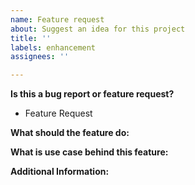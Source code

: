 ```yaml
---
name: Feature request
about: Suggest an idea for this project
title: ''
labels: enhancement
assignees: ''

---
```


<!-- **Are you in the right place?**
1. For issues or feature requests, please create an issue in this repository.
2. For general technical and non-technical questions, we are happy to help you on our [Slack](https://scylladb-users-slackin.herokuapp.com/).
3. Did you already search the existing open issues for anything similar? -->

**Is this a bug report or feature request?**
* Feature Request

**What should the feature do:**

**What is use case behind this feature:**

**Additional Information:**
